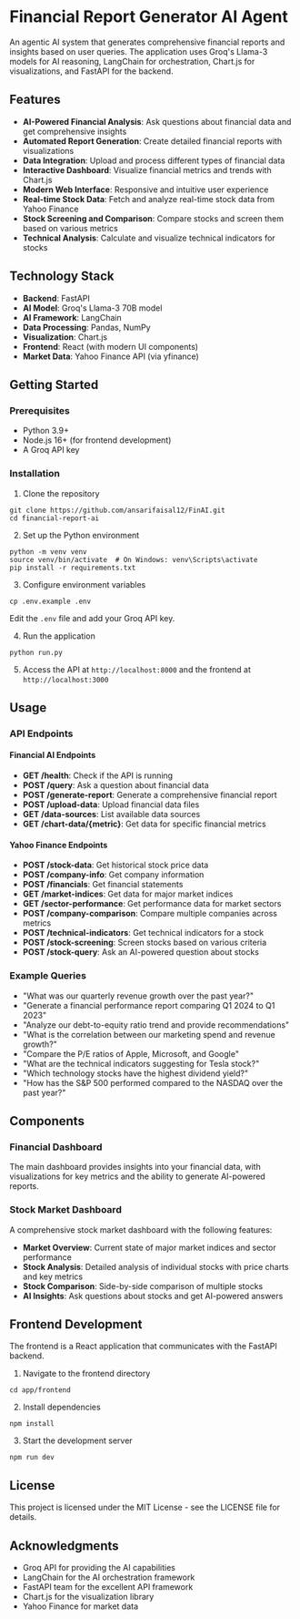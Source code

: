 # Financial Report Generator AI Agent

An agentic AI system that generates comprehensive financial reports and insights based on user queries. The application uses Groq's Llama-3 models for AI reasoning, LangChain for orchestration, Chart.js for visualizations, and FastAPI for the backend.

## Features

- **AI-Powered Financial Analysis**: Ask questions about financial data and get comprehensive insights
- **Automated Report Generation**: Create detailed financial reports with visualizations
- **Data Integration**: Upload and process different types of financial data
- **Interactive Dashboard**: Visualize financial metrics and trends with Chart.js
- **Modern Web Interface**: Responsive and intuitive user experience
- **Real-time Stock Data**: Fetch and analyze real-time stock data from Yahoo Finance
- **Stock Screening and Comparison**: Compare stocks and screen them based on various metrics
- **Technical Analysis**: Calculate and visualize technical indicators for stocks

## Technology Stack

- **Backend**: FastAPI
- **AI Model**: Groq's Llama-3 70B model
- **AI Framework**: LangChain
- **Data Processing**: Pandas, NumPy
- **Visualization**: Chart.js
- **Frontend**: React (with modern UI components)
- **Market Data**: Yahoo Finance API (via yfinance)

## Getting Started

### Prerequisites

- Python 3.9+
- Node.js 16+ (for frontend development)
- A Groq API key

### Installation

1. Clone the repository
```
git clone https://github.com/ansarifaisal12/FinAI.git
cd financial-report-ai
```

2. Set up the Python environment
```
python -m venv venv
source venv/bin/activate  # On Windows: venv\Scripts\activate
pip install -r requirements.txt
```

3. Configure environment variables
```
cp .env.example .env
```
Edit the `.env` file and add your Groq API key.

4. Run the application
```
python run.py
```

5. Access the API at `http://localhost:8000` and the frontend at `http://localhost:3000`

## Usage

### API Endpoints

#### Financial AI Endpoints
- **GET /health**: Check if the API is running
- **POST /query**: Ask a question about financial data
- **POST /generate-report**: Generate a comprehensive financial report
- **POST /upload-data**: Upload financial data files
- **GET /data-sources**: List available data sources
- **GET /chart-data/{metric}**: Get data for specific financial metrics

#### Yahoo Finance Endpoints
- **POST /stock-data**: Get historical stock price data
- **POST /company-info**: Get company information
- **POST /financials**: Get financial statements
- **GET /market-indices**: Get data for major market indices
- **GET /sector-performance**: Get performance data for market sectors
- **POST /company-comparison**: Compare multiple companies across metrics
- **POST /technical-indicators**: Get technical indicators for a stock
- **POST /stock-screening**: Screen stocks based on various criteria
- **POST /stock-query**: Ask an AI-powered question about stocks

### Example Queries

- "What was our quarterly revenue growth over the past year?"
- "Generate a financial performance report comparing Q1 2024 to Q1 2023"
- "Analyze our debt-to-equity ratio trend and provide recommendations"
- "What is the correlation between our marketing spend and revenue growth?"
- "Compare the P/E ratios of Apple, Microsoft, and Google"
- "What are the technical indicators suggesting for Tesla stock?"
- "Which technology stocks have the highest dividend yield?"
- "How has the S&P 500 performed compared to the NASDAQ over the past year?"

## Components

### Financial Dashboard
The main dashboard provides insights into your financial data, with visualizations for key metrics and the ability to generate AI-powered reports.

### Stock Market Dashboard
A comprehensive stock market dashboard with the following features:
- **Market Overview**: Current state of major market indices and sector performance
- **Stock Analysis**: Detailed analysis of individual stocks with price charts and key metrics
- **Stock Comparison**: Side-by-side comparison of multiple stocks
- **AI Insights**: Ask questions about stocks and get AI-powered answers

## Frontend Development

The frontend is a React application that communicates with the FastAPI backend.

1. Navigate to the frontend directory
```
cd app/frontend
```

2. Install dependencies
```
npm install
```

3. Start the development server
```
npm run dev
```

## License

This project is licensed under the MIT License - see the LICENSE file for details.

## Acknowledgments

- Groq API for providing the AI capabilities
- LangChain for the AI orchestration framework
- FastAPI team for the excellent API framework
- Chart.js for the visualization library
- Yahoo Finance for market data 
